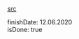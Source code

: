 [src](https://www.udemy.com/course/pro-react-redux/?utm_source=adwords-learn&utm_medium=udemyads&utm_campaign=INTL-AW-PROS-TECH-RU-DSA-RU-RUS_._ci__._sl_RUS_._vi_TECH_._sd_All_._la_RU_._&utm_content=deal4584&utm_term=_._ag_61564683493_._ad_398194754862_._de_c_._dm__._pl__._ti_dsa-841566454784_._li_9047076_._pd__._&gclid=Cj0KCQjwmdzzBRC7ARIsANdqRRn9ghadT9roO7livWA8T4fkL-M3btDuJdJAP0ZVhiHYMmSz_xtz8RwaAjbWEALw_wcB)

finishDate: 12.06.2020  
isDone: true
